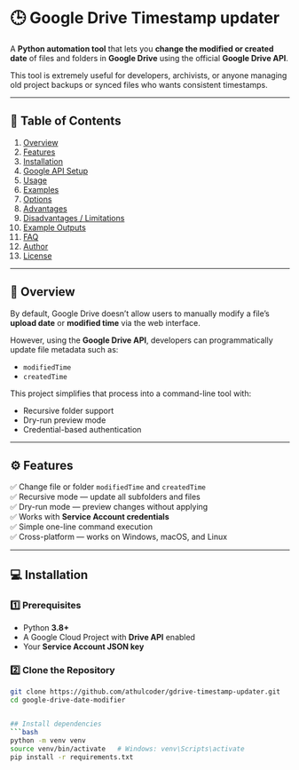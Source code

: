 # 🕒 Google Drive Timestamp updater

A **Python automation tool** that lets you **change the modified or created date** of files and folders in **Google Drive** using the official **Google Drive API**.

This tool is extremely useful for developers, archivists, or anyone managing old project backups or synced files who wants consistent timestamps.

---

## 📖 Table of Contents

1. [Overview](#overview)
2. [Features](#features)
3. [Installation](#installation)
4. [Google API Setup](#google-api-setup)
5. [Usage](#usage)
6. [Examples](#examples)
7. [Options](#options)
8. [Advantages](#advantages)
9. [Disadvantages / Limitations](#disadvantages--limitations)
10. [Example Outputs](#example-outputs)
11. [FAQ](#faq)
12. [Author](#author)
13. [License](#license)

---

## 🧭 Overview

By default, Google Drive doesn’t allow users to manually modify a file’s **upload date** or **modified time** via the web interface.

However, using the **Google Drive API**, developers can programmatically update file metadata such as:
- `modifiedTime`
- `createdTime`

This project simplifies that process into a command-line tool with:
- Recursive folder support  
- Dry-run preview mode  
- Credential-based authentication  

---

## ⚙️ Features

✅ Change file or folder `modifiedTime` and `createdTime`  
✅ Recursive mode — update all subfolders and files  
✅ Dry-run mode — preview changes without applying  
✅ Works with **Service Account credentials**  
✅ Simple one-line command execution  
✅ Cross-platform — works on Windows, macOS, and Linux  

---

## 💻 Installation

### 1️⃣ Prerequisites

- Python **3.8+**
- A Google Cloud Project with **Drive API** enabled
- Your **Service Account JSON key**

### 2️⃣ Clone the Repository

```bash
git clone https://github.com/athulcoder/gdrive-timestamp-updater.git
cd google-drive-date-modifier


## Install dependencies
```bash
python -m venv venv
source venv/bin/activate   # Windows: venv\Scripts\activate
pip install -r requirements.txt
